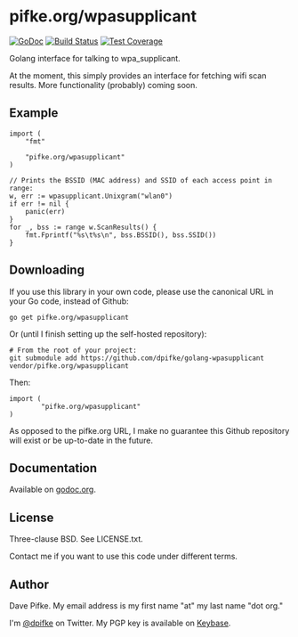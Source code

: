 # pifke.org/wpasupplicant

[![GoDoc](https://godoc.org/pifke.org/wpasupplicant?status.svg)](https://godoc.org/pifke.org/wpasupplicant)
[![Build Status](https://api.travis-ci.org/dpifke/golang-wpasupplicant.svg)](https://travis-ci.org/dpifke/golang-wpasupplicant)
[![Test Coverage](https://coveralls.io/repos/github/dpifke/golang-wpasupplicant/badge.svg)](https://coveralls.io/github/dpifke/golang-wpasupplicant)

Golang interface for talking to wpa_supplicant.

At the moment, this simply provides an interface for fetching wifi scan
results.  More functionality (probably) coming soon.

## Example

```
import (
	"fmt"

	"pifke.org/wpasupplicant"
)

// Prints the BSSID (MAC address) and SSID of each access point in range:
w, err := wpasupplicant.Unixgram("wlan0")
if err != nil {
	panic(err)
}
for _, bss := range w.ScanResults() {
	fmt.Fprintf("%s\t%s\n", bss.BSSID(), bss.SSID())
}
```

## Downloading

If you use this library in your own code, please use the canonical URL in your
Go code, instead of Github:

```
go get pifke.org/wpasupplicant
```

Or (until I finish setting up the self-hosted repository):

```
# From the root of your project:
git submodule add https://github.com/dpifke/golang-wpasupplicant vendor/pifke.org/wpasupplicant
```

Then:

```
import (
        "pifke.org/wpasupplicant"
)
```

As opposed to the pifke.org URL, I make no guarantee this Github repository
will exist or be up-to-date in the future.

## Documentation

Available on [godoc.org](https://godoc.org/pifke.org/wpasupplicant).

## License

Three-clause BSD.  See LICENSE.txt.

Contact me if you want to use this code under different terms.

## Author

Dave Pifke.  My email address is my first name "at" my last name "dot org."

I'm [@dpifke](https://twitter.com/dpifke) on Twitter.  My PGP key
is available on [Keybase](https://keybase.io/dpifke).
